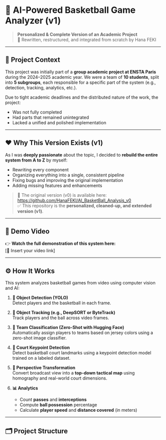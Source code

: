 # 🏀 AI-Powered Basketball Game Analyzer (v1)

> **Personalized & Complete Version of an Academic Project**  
> 🔁 Rewritten, restructured, and integrated from scratch by Hana FEKI

---

## 📘 Project Context

This project was initially part of a **group academic project at ENSTA Paris** during the 2024–2025 academic year. We were a team of **10 students**, split into **5 subgroups**, each responsible for a specific part of the system (e.g., detection, tracking, analytics, etc.).

Due to tight academic deadlines and the distributed nature of the work, the project:
- Was not fully completed
- Had parts that remained unintegrated
- Lacked a unified and polished implementation

---

## ❤️ Why This Version Exists (v1)

As I was **deeply passionate** about the topic, I decided to **rebuild the entire system from A to Z** by myself:
- Rewriting every component
- Organizing everything into a single, consistent pipeline
- Fixing bugs and improving the original implementation
- Adding missing features and enhancements

> 📁 The original version (v0) is available here: https://github.com/HanaFEKI/AI_BasketBall_Analysis_v0  
> ✅ This repository is the **personalized, cleaned-up, and extended version (v1)**.

---

## 🎥 Demo Video

👉 **Watch the full demonstration of this system here:**  
[🔗 Insert your video link]

---

## ⚙️ How It Works

This system analyzes basketball games from video using computer vision and AI:

1. **🎯 Object Detection (YOLO)**  
   Detect players and the basketball in each frame.

2. **🧭 Object Tracking (e.g., DeepSORT or ByteTrack)**  
   Track players and the ball across video frames.

3. **🎨 Team Classification (Zero-Shot with Hugging Face)**  
   Automatically assign players to teams based on jersey colors using a zero-shot image classifier.

4. **📍 Court Keypoint Detection**  
   Detect basketball court landmarks using a keypoint detection model trained on a labeled dataset.

5. **🔄 Perspective Transformation**  
   Convert broadcast view into a **top-down tactical map** using homography and real-world court dimensions.

6. **📊 Analytics**  
   - Count **passes** and **interceptions**  
   - Compute **ball possession** percentage  
   - Calculate **player speed** and **distance covered** (in meters)

---

## 🗂️ Project Structure

